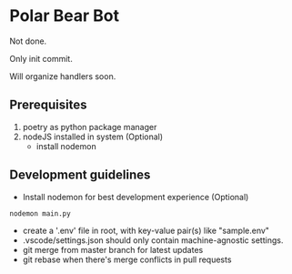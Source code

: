 # Polar Bear Bot

Not done.

Only init commit.

Will organize handlers soon.

## Prerequisites

1. poetry as python package manager
2. nodeJS installed in system (Optional)
   - install nodemon

## Development guidelines

- Install nodemon for best development experience (Optional)

```sh
nodemon main.py
```

- create a '.env' file in root, with key-value pair(s) like "sample.env"
- .vscode/settings.json should only contain machine-agnostic settings.
- git merge from master branch for latest updates
- git rebase when there's merge conflicts in pull requests
